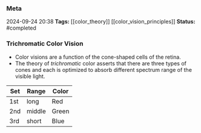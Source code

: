 ### Meta
2024-09-24 20:38
**Tags:** [[color_theory]] [[color_vision_principles]]
**Status:** #completed  

### Trichromatic Color Vision
- Color visions are a function of the cone-shaped cells of the retina.
- The theory of *trichromatic* color asserts that there are three types of cones and each is optimized to absorb different spectrum range of the visible light.

| Set | Range  | Color |
| --- | ------ | ----- |
| 1st | long   | Red   |
| 2nd | middle | Green |
| 3rd | short  | Blue  |
